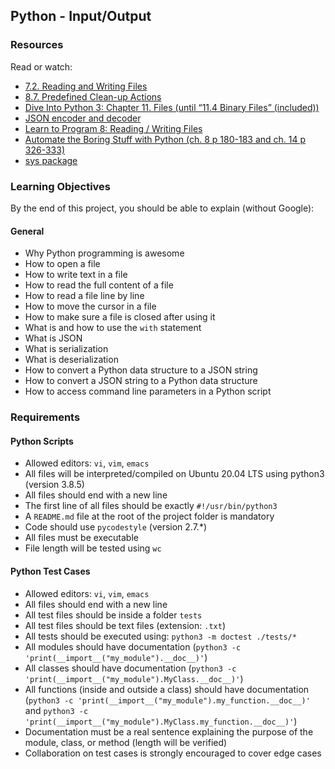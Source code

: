 ## Python - Input/Output

### Resources
Read or watch:
- [7.2. Reading and Writing Files](https://docs.python.org/3/tutorial/inputoutput.html#reading-and-writing-files)
- [8.7. Predefined Clean-up Actions](https://docs.python.org/3/library/contextlib.html#context-manager-cleanup)
- [Dive Into Python 3: Chapter 11. Files (until “11.4 Binary Files” (included))](https://diveintopython3.net/files.html)
- [JSON encoder and decoder](https://docs.python.org/3/library/json.html)
- [Learn to Program 8: Reading / Writing Files](https://www.youtube.com/watch?v=Uh2ebFW8OYM)
- [Automate the Boring Stuff with Python (ch. 8 p 180-183 and ch. 14 p 326-333)](https://automatetheboringstuff.com/)
- [sys package](https://docs.python.org/3/library/sys.html)

### Learning Objectives
By the end of this project, you should be able to explain (without Google):

#### General
- Why Python programming is awesome
- How to open a file
- How to write text in a file
- How to read the full content of a file
- How to read a file line by line
- How to move the cursor in a file
- How to make sure a file is closed after using it
- What is and how to use the `with` statement
- What is JSON
- What is serialization
- What is deserialization
- How to convert a Python data structure to a JSON string
- How to convert a JSON string to a Python data structure
- How to access command line parameters in a Python script

### Requirements

#### Python Scripts
- Allowed editors: `vi`, `vim`, `emacs`
- All files will be interpreted/compiled on Ubuntu 20.04 LTS using python3 (version 3.8.5)
- All files should end with a new line
- The first line of all files should be exactly `#!/usr/bin/python3`
- A `README.md` file at the root of the project folder is mandatory
- Code should use `pycodestyle` (version 2.7.\*)
- All files must be executable
- File length will be tested using `wc`

#### Python Test Cases
- Allowed editors: `vi`, `vim`, `emacs`
- All files should end with a new line
- All test files should be inside a folder `tests`
- All test files should be text files (extension: `.txt`)
- All tests should be executed using: `python3 -m doctest ./tests/*`
- All modules should have documentation (`python3 -c 'print(__import__("my_module").__doc__)'`)
- All classes should have documentation (`python3 -c 'print(__import__("my_module").MyClass.__doc__)'`)
- All functions (inside and outside a class) should have documentation (`python3 -c 'print(__import__("my_module").my_function.__doc__)'` and `python3 -c 'print(__import__("my_module").MyClass.my_function.__doc__)'`)
- Documentation must be a real sentence explaining the purpose of the module, class, or method (length will be verified)
- Collaboration on test cases is strongly encouraged to cover edge cases